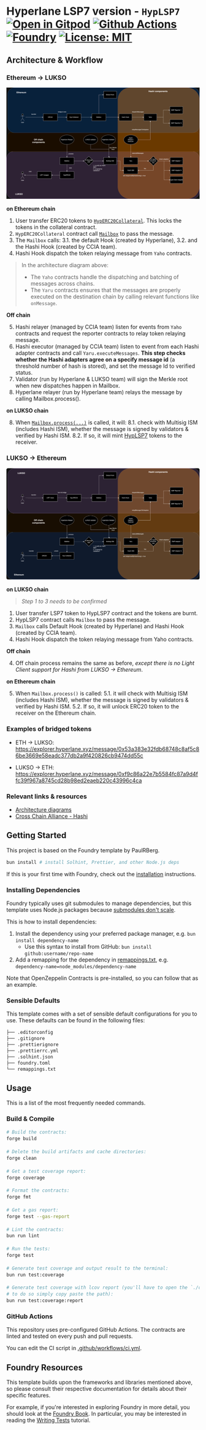# Hyperlane LSP7 version - `HypLSP7` [![Open in Gitpod][gitpod-badge]][gitpod] [![Github Actions][gha-badge]][gha] [![Foundry][foundry-badge]][foundry] [![License: MIT][license-badge]][license]

[gitpod]: https://gitpod.io/#https://github.com/lukso-network/lsp-bridge-HypLSP7
[gitpod-badge]: https://img.shields.io/badge/Gitpod-Open%20in%20Gitpod-FFB45B?logo=gitpod
[gha]: https://github.com/lukso-network/lsp-bridge-HypLSP7/actions
[gha-badge]: https://github.com/lukso-network/lsp-bridge-HypLSP7/actions/workflows/ci.yml/badge.svg
[foundry]: https://getfoundry.sh/
[foundry-badge]: https://img.shields.io/badge/Built%20with-Foundry-FFDB1C.svg
[license]: https://opensource.org/licenses/MIT
[license-badge]: https://img.shields.io/badge/License-MIT-blue.svg

## Architecture & Workflow

### Ethereum -> LUKSO

![Ethereum to LUKSO bridge flow](./assets/flow-ethereum-lukso-hashi-bridge.png)


**on Ethereum chain**

1. User transfer ERC20 tokens to [`HypERC20Collateral`]. This locks the tokens in the collateral contract.
2. `HypERC20Collateral` contract call [`Mailbox`] to pass the message.
3. The `Mailbox` calls:
   3.1. the default Hook (created by Hyperlane),
   3.2. and the Hashi Hook (created by CCIA team).
4. Hashi Hook dispatch the token relaying message from `Yaho` contracts.

> In the architecture diagram above:
> - The `Yaho` contracts handle the dispatching and batching of messages across chains.
> - The `Yaru` contracts ensures that the messages are properly executed on the destination chain by calling relevant functions like `onMessage`.



**Off chain**

5. Hashi relayer (managed by CCIA team) listen for events from `Yaho` contracts and request the reporter contracts to relay token relaying message.
6. Hashi executor (managed by CCIA team) listen to event from each Hashi adapter contracts and call `Yaru.executeMessages`. **This step checks whether the Hashi adapters agree on a specify message id** (a threshold number of hash is stored), and set the message Id to verified status.
7. Validator (run by Hyperlane & LUKSO team) will sign the Merkle root when new dispatches happen in Mailbox.
8. Hyperlane relayer (run by Hyperlane team) relays the message by calling Mailbox.process().

**on LUKSO chain**

8. When [`Mailbox.process(...)`](https://github.com/hyperlane-xyz/hyperlane-monorepo/blob/3d116132b87d36af9576d6b116f31a53d680db4a/solidity/contracts/Mailbox.sol#L188-L197) is called, it will:
  8.1. check with Multisig ISM (includes Hashi ISM), whether the message is signed by validators & verified by Hashi ISM.
  8.2. If so, it will mint [HypLSP7](./src/HypLSP7.sol) tokens to the receiver.


### LUKSO -> Ethereum

![LUKSO to Ethereum bridge flow](./assets/flow-lukso-ethereum-hashi-bridge.png)

**on LUKSO chain**

> _Step 1 to 3 needs to be confirmed_

1. User transfer LSP7 token to HypLSP7 contract and the tokens are burnt.
2. HypLSP7 contract calls `Mailbox` to pass the message.
3. `Mailbox` calls Default Hook (created by Hyperlane) and Hashi Hook (created by CCIA team).
4. Hashi Hook dispatch the token relaying message from Yaho contracts.

**Off chain**

4. Off chain process remains the same as before, _except there is no Light Client support for Hashi from LUKSO → Ethereum_.

**on Ethereum chain**

5. When `Mailbox.process()` is called:
   5.1. it will check with Multisig ISM (includes Hashi ISM), whether the message is signed by validators & verified by Hashi ISM.
   5.2. If so, it will unlock ERC20 token to the receiver on the Ethereum chain.



### Examples of bridged tokens

- ETH -> LUKSO: https://explorer.hyperlane.xyz/message/0x53a383e32fdb68748c8af5c86be3669e58eadc377db2a9f420826cb9474dd55c

- LUKSO -> ETH: https://explorer.hyperlane.xyz/message/0xf9c86a22e7b5584fc87a9d4ffc39f967a8745cd28b98ed2eaeb220c43996c4ca


### Relevant links & resources

- [Architecture diagrams](https://hackmd.io/WXwzLS5TS4q_G3C7w2DkiA)
- [Cross Chain Alliance - Hashi](https://crosschain-alliance.gitbook.io/hashi)

## Getting Started

This project is based on the Foundry template by PaulRBerg.

```sh
bun install # install Solhint, Prettier, and other Node.js deps
```

If this is your first time with Foundry, check out the
[installation](https://github.com/foundry-rs/foundry#installation) instructions.

### Installing Dependencies

Foundry typically uses git submodules to manage dependencies, but this template uses Node.js packages because
[submodules don't scale](https://twitter.com/PaulRBerg/status/1736695487057531328).

This is how to install dependencies:

1. Install the dependency using your preferred package manager, e.g. `bun install dependency-name`
   - Use this syntax to install from GitHub: `bun install github:username/repo-name`
2. Add a remapping for the dependency in [remappings.txt](./remappings.txt), e.g.
   `dependency-name=node_modules/dependency-name`

Note that OpenZeppelin Contracts is pre-installed, so you can follow that as an example.



### Sensible Defaults

This template comes with a set of sensible default configurations for you to use. These defaults can be found in the
following files:

```text
├── .editorconfig
├── .gitignore
├── .prettierignore
├── .prettierrc.yml
├── .solhint.json
├── foundry.toml
└── remappings.txt
```




## Usage

This is a list of the most frequently needed commands.

### Build & Compile


```sh
# Build the contracts:
forge build

# Delete the build artifacts and cache directories:
forge clean

# Get a test coverage report:
forge coverage

# Format the contracts:
forge fmt

# Get a gas report:
forge test --gas-report

# Lint the contracts:
bun run lint

# Run the tests:
forge test

# Generate test coverage and output result to the terminal:
bun run test:coverage

# Generate test coverage with lcov report (you'll have to open the `./coverage/index.html` file in your browser,
# to do so simply copy paste the path):
bun run test:coverage:report
```

### GitHub Actions

This repository uses pre-configured GitHub Actions. The contracts are linted and tested on every push and pull requests.

You can edit the CI script in [.github/workflows/ci.yml](./.github/workflows/ci.yml).


## Foundry Resources

This template builds upon the frameworks and libraries mentioned above, so please consult their respective documentation for details about their specific features.

For example, if you're interested in exploring Foundry in more detail, you should look at the
[Foundry Book](https://book.getfoundry.sh/). In particular, you may be interested in reading the
[Writing Tests](https://book.getfoundry.sh/forge/writing-tests.html) tutorial.


[`HypERC20Collateral`]: https://github.com/hyperlane-xyz/hyperlane-monorepo/blob/%40hyperlane-xyz/core%405.2.0/solidity/contracts/token/HypERC20Collateral.sol
[`Mailbox`]: https://github.com/hyperlane-xyz/hyperlane-monorepo/blob/%40hyperlane-xyz/core%405.2.0/solidity/contracts/Mailbox.sol
